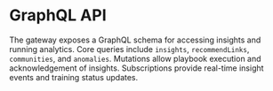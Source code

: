 # GraphQL API

The gateway exposes a GraphQL schema for accessing insights and running analytics.
Core queries include `insights`, `recommendLinks`, `communities`, and `anomalies`.
Mutations allow playbook execution and acknowledgement of insights.
Subscriptions provide real-time insight events and training status updates.
